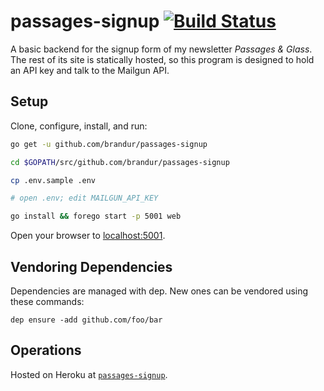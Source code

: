 # passages-signup [![Build Status](https://travis-ci.org/brandur/passages-signup.svg?branch=master)](https://travis-ci.org/brandur/passages-signup)

A basic backend for the signup form of my newsletter
_Passages & Glass_. The rest of its site is statically
hosted, so this program is designed to hold an API key and
talk to the Mailgun API.

## Setup

Clone, configure, install, and run:

``` sh
go get -u github.com/brandur/passages-signup

cd $GOPATH/src/github.com/brandur/passages-signup

cp .env.sample .env

# open .env; edit MAILGUN_API_KEY

go install && forego start -p 5001 web
```

Open your browser to [localhost:5001](http://localhost:5001).

## Vendoring Dependencies

Dependencies are managed with dep. New ones can be vendored
using these commands:

    dep ensure -add github.com/foo/bar

## Operations

Hosted on Heroku at [`passages-signup`][heroku].

[heroku]: https://passages-signup.herokuapp.com
